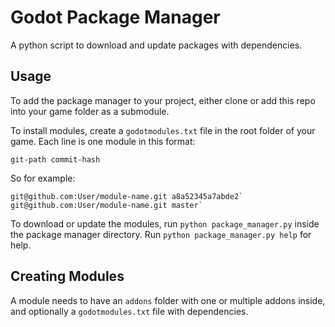 # Godot Package Manager

A python script to download and update packages with dependencies.

## Usage

To add the package manager to your project, either clone or add this repo into your game folder as a submodule.

To install modules, create a `godotmodules.txt` file in the root folder of your game. Each line is one module in this format:

`git-path commit-hash`

So for example:

```
git@github.com:User/module-name.git a8a52345a7abde2`
git@github.com:User/module-name.git master`
```

To download or update the modules, run `python package_manager.py` inside the package manager directory. Run `python package_manager.py help` for help.

## Creating Modules

A module needs to have an `addons` folder with one or multiple addons inside, and optionally a `godotmodules.txt` file with dependencies.
